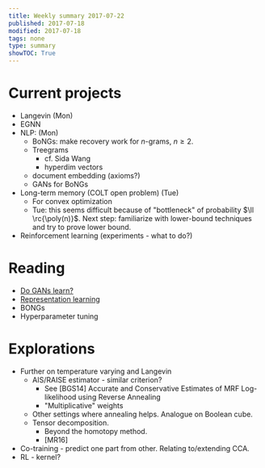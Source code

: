 ```yaml
---
title: Weekly summary 2017-07-22
published: 2017-07-18
modified: 2017-07-18
tags: none
type: summary
showTOC: True
---
```


# Current projects

* Langevin (Mon)
* EGNN
* NLP: (Mon)
	* BoNGs: make recovery work for $n$-grams, $n\ge 2$.
	* Treegrams
		* cf. Sida Wang
		* hyperdim vectors
	* document embedding (axioms?) 
	* GANs for BoNGs
* Long-term memory (COLT open problem) (Tue)
	* For convex optimization
	* Tue: this seems difficult because of "bottleneck" of probability $\ll \rc{\poly(n)}$. Next step: familiarize with lower-bound techniques and try to prove lower bound.
* Reinforcement learning (experiments - what to do?)

# Reading

* [Do GANs learn?](https://workflowy.com/#/cc7e392e4fff)
* [Representation learning](../tcs/machine_learning/representation/AR17.md)
* BONGs
* Hyperparameter tuning

# Explorations

* Further on temperature varying and Langevin
	* AIS/RAISE estimator - similar criterion?
		* See [BGS14] Accurate and Conservative Estimates of MRF Log-likelihood using Reverse Annealing
		* "Multiplicative" weights
	* Other settings where annealing helps. Analogue on Boolean cube.
	* Tensor decomposition. 
		* Beyond the homotopy method.
		* [MR16]
* Co-training - predict one part from other. Relating to/extending CCA.
* RL - kernel?
